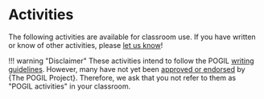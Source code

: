 # Activities

The following activities are available for classroom use.
If you have written or know of other activities, please [let us know](../info/contrib.md)!

!!! warning "Disclaimer"
    These activities intend to follow the POGIL [writing guidelines][1].
    However, many have not yet been [approved or endorsed][2] by {The POGIL Project}.
    Therefore, we ask that you not refer to them as "POGIL activities" in your classroom.

[1]: https://pogil.org/authoring-materials/writing-guidelines
[2]: https://pogil.org/authoring-materials/endorsement-publication

<!--
TODO: should CS2023 KAs be listed in /activities and/or should the site map codes -> names

CS 2023 Knowledge Areas
– AL:  Algorithms and Complexity
– AR:  Architecture and Organization
– AI:  Artificial Intelligence
- DM:  Data Management
- FPL: Foundations of Programming Languages 
- GIT: Graphics and Interactive Techniques
- HCI: Human-Computer Interaction 
- MSF: Mathematical and Statistical Foundations
- NC:  Networking and Communication 
- OS:  Operating Systems
- PDC: Parallel and Distributed Computing 
- SEC: Security
- SEP: Society, Ethics and Professionalism
- SDF: Software Development Fundamentals
- SE:  Software Engineering
- SPD: Specialized Platform Development
- SF:  Systems Fundamentals
-->
